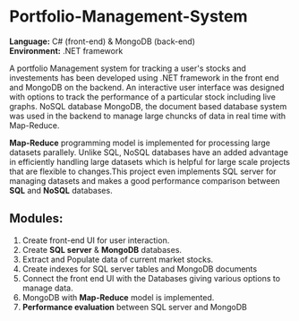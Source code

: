 Portfolio-Management-System
===========================

**Language:** C# (front-end)    &    MongoDB (back-end)                                                              
**Environment:** .NET framework

A portfolio Management system for tracking a user's stocks and investements has been developed using .NET framework in the front end and MongoDB on the backend. An interactive user interface was designed with options to track the performance of a particular stock including live graphs. NoSQL database MongoDB, the document based database system was used in the backend to manage large chuncks of data in real time with Map-Reduce. 

**Map-Reduce** programming model is implemented for processing large datasets parallely. Unlike SQL, NoSQL databases have an added advantage in efficiently handling large datasets which is helpful for large scale projects that are flexible to changes.This project even implements SQL server for managing datasets and makes a good performance comparison between **SQL** and **NoSQL** databases.


Modules:
--------
1. Create front-end UI for user interaction.
2. Create **SQL server** & **MongoDB** databases.
3. Extract and Populate data of current market stocks.
4. Create indexes for SQL server tables and MongoDB documents
5. Connect the front end UI with the Databases giving various options to manage data.
6. MongoDB with **Map-Reduce** model is implemented.
7. **Performance evaluation** between SQL server and MongoDB

